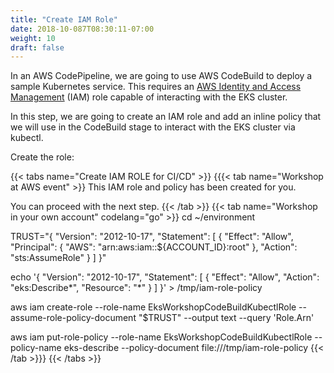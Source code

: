 ```yaml
---
title: "Create IAM Role"
date: 2018-10-087T08:30:11-07:00
weight: 10
draft: false
---
```


In an AWS CodePipeline, we are going to use AWS CodeBuild to deploy a sample Kubernetes service.
This requires an [AWS Identity and Access Management](https://aws.amazon.com/iam/) (IAM) role capable of interacting
with the EKS cluster.

In this step, we are going to create an IAM role and add an inline policy that we will use in the CodeBuild stage
to interact with the EKS cluster via kubectl.

Create the role:

{{< tabs name="Create IAM ROLE for CI/CD" >}}
{{{< tab name="Workshop at AWS event" >}}
This IAM role and policy has been created for you.<br>

You can proceed with the next step.
{{< /tab >}}
{{< tab name="Workshop in your own account" codelang="go" >}}
cd ~/environment

TRUST="{ \"Version\": \"2012-10-17\", \"Statement\": [ { \"Effect\": \"Allow\", \"Principal\": { \"AWS\": \"arn:aws:iam::${ACCOUNT_ID}:root\" }, \"Action\": \"sts:AssumeRole\" } ] }"

echo '{ "Version": "2012-10-17", "Statement": [ { "Effect": "Allow", "Action": "eks:Describe*", "Resource": "*" } ] }' > /tmp/iam-role-policy

aws iam create-role --role-name EksWorkshopCodeBuildKubectlRole --assume-role-policy-document "$TRUST" --output text --query 'Role.Arn'

aws iam put-role-policy --role-name EksWorkshopCodeBuildKubectlRole --policy-name eks-describe --policy-document file:///tmp/iam-role-policy
{{< /tab >}}}
{{< /tabs >}}

